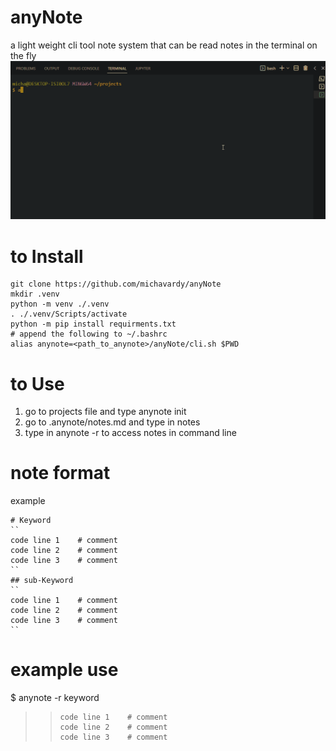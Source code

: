 # anyNote
a light weight cli tool note system that can be read notes in the terminal on the fly
![anynote](https://github.com/michavardy/anyNote/blob/master/anynote.gif)
# to Install
```
git clone https://github.com/michavardy/anyNote
mkdir .venv
python -m venv ./.venv
. ./.venv/Scripts/activate
python -m pip install requirments.txt
# append the following to ~/.bashrc
alias anynote=<path_to_anynote>/anyNote/cli.sh $PWD
```
# to Use
1. go to projects file and type anynote init
2. go to .anynote/notes.md and type in notes
3. type in anynote -r <keyword> to access notes in command line


# note format
example
```
# Keyword
``
code line 1    # comment
code line 2    # comment
code line 3    # comment
``
## sub-Keyword
``
code line 1    # comment
code line 2    # comment
code line 3    # comment
``
```
# example use
$ anynote -r keyword
>> ```
>> code line 1    # comment
>> code line 2    # comment
>> code line 3    # comment
>> ```






